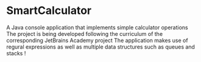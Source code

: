 # SmartCalculator
 
 A Java console application that implements simple calculator operations
 The project is being developed following the curriculum of the corresponding JetBrains Academy project
 The application makes use of regural expressions as well as multiple data structures such as queues and stacks !
